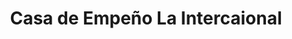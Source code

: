 ---
title: "Casa de Empeño La Intercaional"
url: /desamparados/casa-de-empeno-la-intercaional/
shop: prestamista
---